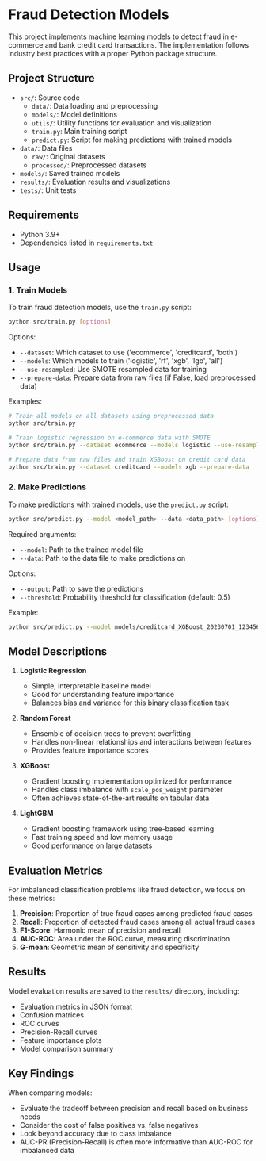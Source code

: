 # Fraud Detection Models

This project implements machine learning models to detect fraud in e-commerce and bank credit card transactions. The implementation follows industry best practices with a proper Python package structure.

## Project Structure

- `src/`: Source code
  - `data/`: Data loading and preprocessing
  - `models/`: Model definitions
  - `utils/`: Utility functions for evaluation and visualization
  - `train.py`: Main training script
  - `predict.py`: Script for making predictions with trained models
- `data/`: Data files
  - `raw/`: Original datasets
  - `processed/`: Preprocessed datasets
- `models/`: Saved trained models
- `results/`: Evaluation results and visualizations
- `tests/`: Unit tests

## Requirements

- Python 3.9+
- Dependencies listed in `requirements.txt`

## Usage

### 1. Train Models

To train fraud detection models, use the `train.py` script:

```bash
python src/train.py [options]
```

Options:
- `--dataset`: Which dataset to use ('ecommerce', 'creditcard', 'both')
- `--models`: Which models to train ('logistic', 'rf', 'xgb', 'lgb', 'all')
- `--use-resampled`: Use SMOTE resampled data for training
- `--prepare-data`: Prepare data from raw files (if False, load preprocessed data)

Examples:
```bash
# Train all models on all datasets using preprocessed data
python src/train.py

# Train logistic regression on e-commerce data with SMOTE
python src/train.py --dataset ecommerce --models logistic --use-resampled

# Prepare data from raw files and train XGBoost on credit card data
python src/train.py --dataset creditcard --models xgb --prepare-data
```

### 2. Make Predictions

To make predictions with trained models, use the `predict.py` script:

```bash
python src/predict.py --model <model_path> --data <data_path> [options]
```

Required arguments:
- `--model`: Path to the trained model file
- `--data`: Path to the data file to make predictions on

Options:
- `--output`: Path to save the predictions
- `--threshold`: Probability threshold for classification (default: 0.5)

Example:
```bash
python src/predict.py --model models/creditcard_XGBoost_20230701_123456.joblib --data data/processed/creditcard_X_test.npy --threshold 0.3
```

## Model Descriptions

1. **Logistic Regression**
   - Simple, interpretable baseline model
   - Good for understanding feature importance
   - Balances bias and variance for this binary classification task

2. **Random Forest**
   - Ensemble of decision trees to prevent overfitting
   - Handles non-linear relationships and interactions between features
   - Provides feature importance scores

3. **XGBoost**
   - Gradient boosting implementation optimized for performance
   - Handles class imbalance with `scale_pos_weight` parameter
   - Often achieves state-of-the-art results on tabular data

4. **LightGBM**
   - Gradient boosting framework using tree-based learning
   - Fast training speed and low memory usage
   - Good performance on large datasets

## Evaluation Metrics

For imbalanced classification problems like fraud detection, we focus on these metrics:

1. **Precision**: Proportion of true fraud cases among predicted fraud cases
2. **Recall**: Proportion of detected fraud cases among all actual fraud cases
3. **F1-Score**: Harmonic mean of precision and recall
4. **AUC-ROC**: Area under the ROC curve, measuring discrimination
5. **G-mean**: Geometric mean of sensitivity and specificity

## Results

Model evaluation results are saved to the `results/` directory, including:
- Evaluation metrics in JSON format
- Confusion matrices
- ROC curves
- Precision-Recall curves
- Feature importance plots
- Model comparison summary

## Key Findings

When comparing models:
- Evaluate the tradeoff between precision and recall based on business needs
- Consider the cost of false positives vs. false negatives
- Look beyond accuracy due to class imbalance
- AUC-PR (Precision-Recall) is often more informative than AUC-ROC for imbalanced data 